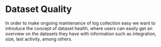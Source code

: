 # Dataset Quality

In order to make ongoing maintenance of log collection easy we want to introduce the concept of dataset health, where users can easily get an overview on the datasets they have with information such as integration, size, last activity, among others.
